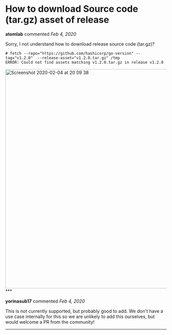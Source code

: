 # How to download Source code (tar.gz) asset of release

**atomlab** commented *Feb 4, 2020*

Sorry, I not understand how to download release source code (tar.gz)?

```
# fetch --repo="https://github.com/hashicorp/go-version" --tag="v1.2.0"  --release-asset="v1.2.0.tar.gz" /tmp
ERROR: Could not find assets matching v1.2.0.tar.gz in release v1.2.0
```

<img width="684" alt="Screenshot 2020-02-04 at 20 09 38" src="https://user-images.githubusercontent.com/1222449/73768582-4f512b80-478a-11ea-82e2-a9b889c85d87.png">

<br />
***


**yorinasub17** commented *Feb 4, 2020*

This is not currently supported, but probably good to add. We don't have a use case internally for this so we are unlikely to add this ourselves, but would welcome a PR from the community!
***

